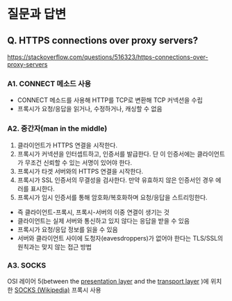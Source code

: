 # 질문과 답변

## Q. HTTPS connections over proxy servers?
https://stackoverflow.com/questions/516323/https-connections-over-proxy-servers

### A1. CONNECT 메소드 사용
* CONNECT 메소드를 사용해 HTTP를 TCP로 변환해 TCP 커넥션을 수립
* 프록시가 요청/응답을 읽거나, 수정하거나, 캐싱할 수 없음

### A2. 중간자(man in the middle)
1. 클라이언트가 HTTPS 연결을 시작한다.
2. 프록시가 커넥션을 인터셉트하고, 인증서를 발급한다. 단 이 인증서에는 클라이언트가 무조건 신뢰할 수 있는 서명이 있어야 한다.
3. 프록시가 타겟 서버와의 HTTPS 연결을 시작한다.
4. 프록시가 SSL 인증서의 무결성을 검사한다. 만약 유효하지 않은 인증서인 경우 에러를 표시한다.
5. 프록시가 임시 인증서를 통해 암호화/복호화하며 요청/응답을 스트리밍한다.

- 즉 클라이언트-프록시, 프록시-서버의 이중 연결이 생기는 것
- 클라이언트는 실제 서버와 통신하고 있지 않다는 응답을 받을 수 있음
- 프록시가 요청/응답 정보를 읽을 수 있음
- 서버와 클라이언트 사이에 도청자(eavesdroppers)가 없어야 한다는 TLS/SSL의 원칙과는 맞지 않는 접근 방법

### A3. SOCKS
OSI 레이어 5(between the  [presentation layer](https://en.wikipedia.org/wiki/Presentation_layer)  and the  [transport layer](https://en.wikipedia.org/wiki/Transport_layer) )에 위치한 [SOCKS (Wikipedia)](https://en.wikipedia.org/wiki/SOCKS) 프록시 사용
